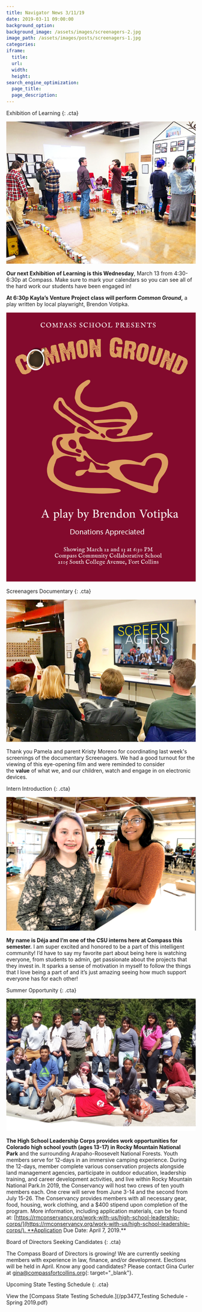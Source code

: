 ```yaml
---
title: Navigator News 3/11/19
date: 2019-03-11 09:00:00
background_option:
background_image: /assets/images/screenagers-2.jpg
image_path: /assets/images/posts/screenagers-1.jpg
categories:
iframe:
  title:
  url:
  width:
  height:
search_engine_optimization:
  page_title:
  page_description:
---
```


Exhibition of Learning
{: .cta}

![](/assets/images/all-photos-from-december-exhibition-1.jpg)

**Our next Exhibition of Learning is this Wednesday**, March 13 from 4:30-6:30p at Compass. Make sure to mark your calendars so you can see all of the hard work our students have been engaged in!

**At 6:30p Kayla’s Venture Project class will perform *Common Ground*,** a play written by local playwright, Brendon Votipka.

![](/assets/images/common-ground-play-poster-1.jpg)

Screenagers Documentary
{: .cta}

![](/assets/images/screenagers-1.jpg)

Thank you Pamela and parent Kristy Moreno for coordinating last week's screenings of the documentary Screenagers. We had a good turnout for the viewing of this eye-opening film and were reminded to consider the **value** of what we, and our children, watch and engage in on electronic devices. 

Intern Introduction
{: .cta}

![](/assets/images/nn-031119-deja.png)

**My name is Déja and I’m one of the CSU interns here at Compass this semester.** I am super excited and honored to be a part of this intelligent community! I’d have to say my favorite part about being here is watching everyone, from students to admin, get passionate about the projects that they invest in. It sparks a sense of motivation in myself to follow the things that I love being a part of and it’s just amazing seeing how much support everyone has for each other!

Summer Opportunity
{: .cta}

![](/assets/images/screen-shot-2019-03-08-at-1-08-23-pm-1.png)

**The High School Leadership Corps provides work opportunities for Colorado high school youth (ages 13-17) in Rocky Mountain National Park** and the surrounding Arapaho-Roosevelt National Forests. Youth members serve for 12-days in an immersive camping experience. During the 12-days, member complete various conservation projects alongside land management agencies, participate in outdoor education, leadership training, and career development activities, and live within Rocky Mountain National Park.In 2019, the Conservancy will host two crews of ten youth members each. One crew will serve from June 3-14 and the second from July 15-26. The Conservancy provides members with all necessary gear, food, housing, work clothing, and a $400 stipend upon completion of the program. More information, including application materials, can be found at: [https://rmconservancy.org/work-with-us/high-school-leadership-corps/](https://rmconservancy.org/work-with-us/high-school-leadership-corps/). **Application Due Date: April 7, 2019.**

Board of Directors Seeking Candidates
{: .cta}

The Compass Board of Directors is growing! We are currently seeking members with experience in law, finance, and/or development. Elections will be held in April. Know any good candidates? Please contact Gina Curler at [gina@compassfortcollins.org](mailto:gina@compassfortcollins.org){: target="_blank"}.

Upcoming State Testing Schedule
{: .cta}

View the [Compass State Testing Schedule.](/pp3477_Testing Schedule - Spring 2019.pdf)